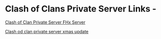 # Clash of Clans Private Server Links -

[Clash of Clan Private Server FHx Server](http://crandcochack.com/clash-clan-fhx-dsg-private-server-apk-full-crack/)

[Clash od clan private server xmas update](http://crandcochack.com/clash-clan-xmas-update-privater-server-full-hack-apk-download/)
